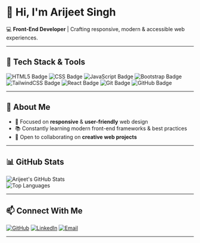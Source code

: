 # 👋 Hi, I'm Arijeet Singh

💻 **Front-End Developer** | Crafting responsive, modern & accessible web experiences.

---

## 🚀 Tech Stack & Tools

![HTML5 Badge](https://img.shields.io/badge/HTML5-E34F26?style=for-the-badge&logo=html5&logoColor=white)
![CSS Badge](https://img.shields.io/badge/CSS3-1572B6?style=for-the-badge&logo=css3&logoColor=white)
![JavaScript Badge](https://img.shields.io/badge/JavaScript-F7DF1E?style=for-the-badge&logo=javascript&logoColor=black)
![Bootstrap Badge](https://img.shields.io/badge/Bootstrap-563D7C?style=for-the-badge&logo=bootstrap&logoColor=white)
![TailwindCSS Badge](https://img.shields.io/badge/Tailwind_CSS-38B2AC?style=for-the-badge&logo=tailwind-css&logoColor=white)
![React Badge](https://img.shields.io/badge/React-20232A?style=for-the-badge&logo=react&logoColor=61DAFB)
![Git Badge](https://img.shields.io/badge/Git-F05032?style=for-the-badge&logo=git&logoColor=white)
![GitHub Badge](https://img.shields.io/badge/GitHub-181717?style=for-the-badge&logo=github&logoColor=white)

---

## 📌 About Me

- 🎯 Focused on **responsive** & **user-friendly** web design  
- 📚 Constantly learning modern front-end frameworks & best practices  
- 🤝 Open to collaborating on **creative web projects**  

---

## 📊 GitHub Stats

![Arijeet's GitHub Stats](https://github-readme-stats.vercel.app/api?username=notarijeet&show_icons=true&theme=radical)  
![Top Languages](https://github-readme-stats.vercel.app/api/top-langs/?username=notarijeet&layout=compact&theme=radical)

---

## 📫 Connect With Me

[![GitHub](https://img.shields.io/badge/GitHub-000?style=for-the-badge&logo=github&logoColor=white)](https://github.com/notarijeet)
[![LinkedIn](https://img.shields.io/badge/LinkedIn-0077B5?style=for-the-badge&logo=linkedin&logoColor=white)](https://www.linkedin.com/in/arijeet-singh-1b0477370/)
[![Email](https://img.shields.io/badge/Email-D14836?style=for-the-badge&logo=gmail&logoColor=white)](mailto:sssarijeet@gmail.com)

---


